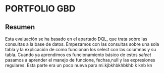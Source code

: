 # PORTFOLIO GBD
## Resumen
Esta evaluación se ha basado en el apartado DQL, que trata sobre las consultas a la base de datos. Empezamos con las consultas sobre una sola tabla y la explicación de como funcionan los select con las columnas y su tabla. Cuando ya aprendimos es funcionamiento básico de estos *select* pasamos a aprender el manejo de funcione, fechas,null y las expresiones regulares. Esta parte era un poco nueva para mi.kjbkhbkhbkhb
k knb kn 
